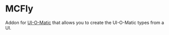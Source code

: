 # MCFly

Addon for [UI-O-Matic](https://github.com/TimGeyssens/UIOMatic) that allows you to create the UI-O-Matic types from a UI.
